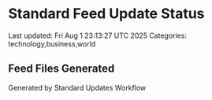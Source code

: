 # Standard Feed Update Status
Last updated: Fri Aug  1 23:13:27 UTC 2025
Categories: technology,business,world

## Feed Files Generated

Generated by Standard Updates Workflow
